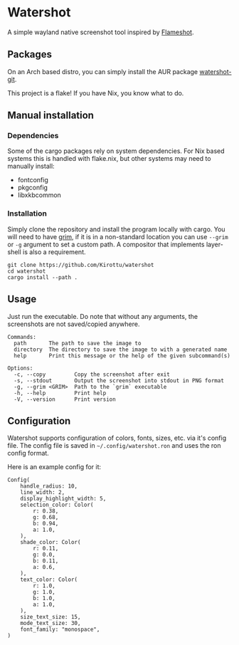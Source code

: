 # Watershot

A simple wayland native screenshot tool inspired by [Flameshot](https://flameshot.org/).

## Packages

On an Arch based distro, you can simply install the AUR package [watershot-git](https://aur.archlinux.org/packages/watershot-git).

This project is a flake! If you have Nix, you know what to do.

## Manual installation

### Dependencies

Some of the cargo packages rely on system dependencies. For Nix based systems
this is handled with flake.nix, but other systems may need to manually install:

- fontconfig
- pkgconfig
- libxkbcommon

### Installation

Simply clone the repository and install the program locally with cargo. You will
need to have [grim](https://sr.ht/~emersion/grim/), if it is in a non-standard
location you can use `--grim` or `-g` argument to set a custom path. A
compositor that implements layer-shell is also a requirement.

```
git clone https://github.com/Kirottu/watershot
cd watershot
cargo install --path .
```

## Usage

Just run the executable. Do note that without any arguments, the screenshots are
not saved/copied anywhere.

```
Commands:
  path       The path to save the image to
  directory  The directory to save the image to with a generated name
  help       Print this message or the help of the given subcommand(s)

Options:
  -c, --copy         Copy the screenshot after exit
  -s, --stdout       Output the screenshot into stdout in PNG format
  -g, --grim <GRIM>  Path to the `grim` executable
  -h, --help         Print help
  -V, --version      Print version
```

## Configuration

Watershot supports configuration of colors, fonts, sizes, etc. via it's config
file. The config file is saved in `~/.config/watershot.ron` and uses the ron
config format.

Here is an example config for it:

```
Config(
    handle_radius: 10,
    line_width: 2,
    display_highlight_width: 5,
    selection_color: Color(
        r: 0.38,
        g: 0.68,
        b: 0.94,
        a: 1.0,
    ),
    shade_color: Color(
        r: 0.11,
        g: 0.0,
        b: 0.11,
        a: 0.6,
    ),
    text_color: Color(
        r: 1.0,
        g: 1.0,
        b: 1.0,
        a: 1.0,
    ),
    size_text_size: 15,
    mode_text_size: 30,
    font_family: "monospace",
)
```

